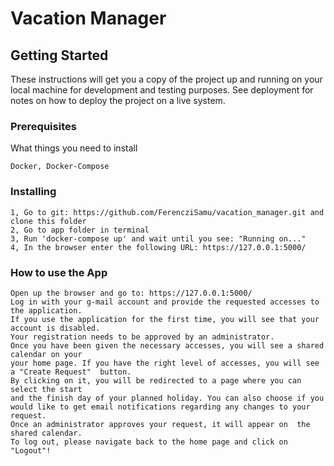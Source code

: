 # Vacation Manager


## Getting Started

These instructions will get you a copy of the project up and running on your local machine for development and testing purposes. See deployment for notes on how to deploy the project on a live system.

### Prerequisites

What things you need to install

```
Docker, Docker-Compose
```

### Installing


```
1, Go to git: https://github.com/FerencziSamu/vacation_manager.git and clone this folder
2, Go to app folder in terminal
3, Run 'docker-compose up' and wait until you see: "Running on..."
4, In the browser enter the following URL: https://127.0.0.1:5000/ 

```


### How to use the App

```
Open up the browser and go to: https://127.0.0.1:5000/
Log in with your g-mail account and provide the requested accesses to the application.
If you use the application for the first time, you will see that your account is disabled. 
Your registration needs to be approved by an administrator.
Once you have been given the necessary accesses, you will see a shared calendar on your
your home page. If you have the right level of accesses, you will see a "Create Request"  button.
By clicking on it, you will be redirected to a page where you can select the start 
and the finish day of your planned holiday. You can also choose if you 
would like to get email notifications regarding any changes to your request.
Once an administrator approves your request, it will appear on  the shared calendar.
To log out, please navigate back to the home page and click on "Logout"!

```


